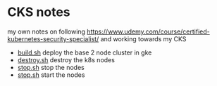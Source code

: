 # CKS notes

my own notes on following https://www.udemy.com/course/certified-kubernetes-security-specialist/ and working towards my CKS

- [build.sh](./build.sh) deploy the base 2 node cluster in gke
- [destroy.sh](./destroy.sh) destroy the k8s nodes
- [stop.sh](./stop.sh) stop the nodes
- [stop.sh](./stop.sh) start the nodes
